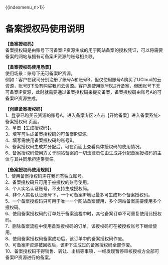 {{indexmenu_n>1}}

# 备案授权码使用说明

**【备案授权码】**  
备案授权码是由账号下可备案IP资源生成的用于网站备案的授权凭证，可以将需要备案的网站与拥有可备案IP资源的账号相关联。  
  
**【备案授权码使用场景】**  
使用场景：账号下无可备案IP资源。  
例如：客户在我司分别注册了账号A和账号B，但仅使用账号A购买了UCloud的云资源，账号B下没有购买我司云资源。客户想使用账号B进行备案，但因账号下无可备案IP资源，此时就需要通过备案授权码来提交备案，备案授权码由账号A的可备案IP资源生成。  
  
**【创建备案授权码】**  
1、登录已购买云资源的账号A，进入备案专区\>点击【开始备案】进入备案系统\>备案授权码 页面。  
2、单击【生成授权码】。  
3、填写可生成备案授权码的可备案IP资源。  
4、填写需使用备案授权码的账号B。  
5、备案授权码生成并分配后，可在页面上查看具体授权码的使用情况。  
6、备案授权码使用方关于网站备案的一切法律责任由生成并分配备案授权码的主体与其共同承担连带责任。  
  
**【备案授权码使用规则】**  
1、使用备案授权码需在我司有独立账号。  
2、备案授权码只可用于被授权的账号使用。  
3、个人实名认证账号，不支持生成授权码。  
4、非个人实名认证账号下，一个可备案IP地址最多可生成15个备案授权码。  
5、一个备案授权码只可用于唯一一个网站备案使用，多个网站备案需要使用多个授权码。  
6、使用备案授权码的订单处于备案流程中时，其他备案订单不可重复使用此授权码。  
7、删除备案流程中使用备案授权码的订单，该授权码可在被授权账号下继续使用。  
8、使用备案授权码备案成功后，该订单中的备案授权码作废。  
9、可备案IP资源被回收后，该IP下生成过的备案授权码全部作废。  
10、备案授权码不得销售、转让、出租等事项，一经发现暂停审核授权方全部可备案IP资源进行的备案。

